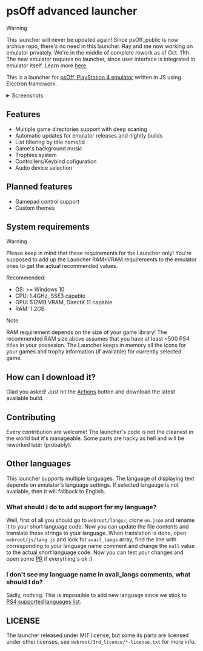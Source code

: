 # psOff advanced launcher

> [!WARNING]
> This launcher will never be updated again!
> Since psOff_public is now archive repo, there's no need
> in this launcher. Ray and me now working on emulator
> privately. We're in the middle of complete rework as of
> Oct. 11th. The new emulator requires no launcher, since
> user interface is integrated in emulator itself.
> Learn more [here](https://github.com/SysRay/psOff_compatibility/).

This is a launcher for [psOff, PlayStation 4 emulator](https://github.com/SysRay/psOff_public/) written in JS using Electron framework.

<details>
  <summary>Screenshots</summary>

  ![screen1](/misc/screen1.png)
  ![screen2](/misc/screen2.png)
  ![screen3](/misc/screen3.png)
  ![screen4](/misc/screen4.png)
  ![screen5](/misc/screen5.png)

</details>

## Features
+ Multiple game directories support with deep scaning
+ Automatic updates for emulator releases and nightly builds
+ List filtering by title name/id
+ Game's background music
+ Trophies system
+ Controllers/Keybind cofiguration
+ Audio device selection

## Planned features
+ Gamepad control support
+ Custom themes

## System requirements

> [!WARNING]
> Please keep in mind that these requirements for the Launcher only!
> You're supposed to add up the Launcher RAM+VRAM requirements
> to the emulator ones to get the actual recommended values.

Recommended:
* OS: >= Windows 10
* CPU: 1.4GHz, SSE3 capable
* GPU: 512MB VRAM, DirectX 11 capable
* RAM: 1.2GB

> [!NOTE]
> RAM requirement depends on the size of your game library!
> The recommended RAM size above assumes that you have
> at least ~500 PS4 titles in your possesion.
> The Launcher keeps in memory all the icons for your games
> and trophy information (if available) for currently
> selected game.

## How can I download it?

Glad you asked! Just hit the [Actions](<https://github.com/igor725/adv-launch/actions?query=branch%3Amain>) button and download the latest available build.

## Contributing

Every contribution are welcome! The launcher's code is not the cleanest in the world but it's manageable.
Some parts are hacky as hell and will be reworked later (probably).

## Other languages

This launcher supports multiple languages. The language of displaying text depends on emulator's language settings. If selected langauge is not available, then it will fallback to English.

### What should I do to add support for my language?

Well, first of all you should go to `webroot/langs/`, clone `en.json` and rename it to your short language code. Now you can update the file contents and translate these strings to your language. When translation is done, open `webroot/js/lang.js` and look for `avail_langs` array, find the line with corresponding to your language name comment and change the `null` value to the actual short language code. Now you can test your changes and open some [PR](<https://github.com/igor725/adv-launch/pulls>) if everything's ok :)

### I don't see my language name in avail_langs comments, what should I do?

Sadly, nothing. This is impossible to add new language since we stick to [PS4 supported languages list](<https://www.psdevwiki.com/ps4/Languages>).

## LICENSE

The launcher released under MIT license, but some its parts are licensed under other licenses, see `webroot/3rd_license/*-license.txt` for more info.
